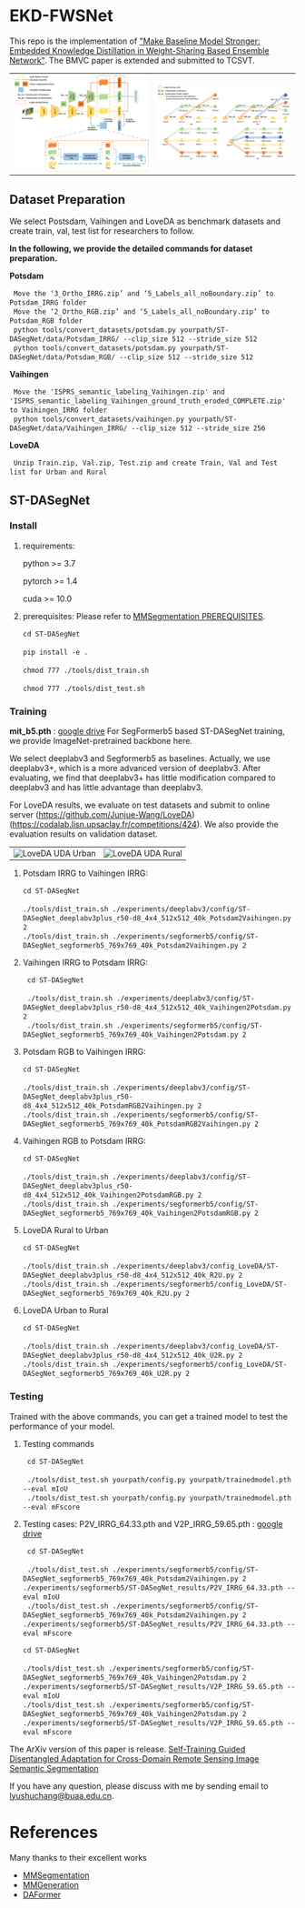 # EKD-FWSNet

This repo is the implementation of ["Make Baseline Model Stronger: Embedded Knowledge Distillation in Weight-Sharing Based Ensemble Network"](https://www.bmvc2021-virtualconference.com/assets/papers/0212.pdf). The BMVC paper is extended and submitted to TCSVT.

<table>
    <tr>
    <td><img src="PaperFigs\Fig2.png" width = "100%" alt=""/></td>
    <td><img src="PaperFigs\Fig4.png" width = "100%" alt=""/></td>
    </tr>
</table>

## Dataset Preparation

We select Postsdam, Vaihingen and LoveDA as benchmark datasets and create train, val, test list for researchers to follow. 

**In the following, we provide the detailed commands for dataset preparation.**

**Potsdam**
     
     Move the ‘3_Ortho_IRRG.zip’ and ‘5_Labels_all_noBoundary.zip’ to Potsdam_IRRG folder 
     Move the ‘2_Ortho_RGB.zip’ and ‘5_Labels_all_noBoundary.zip’ to Potsdam_RGB folder
     python tools/convert_datasets/potsdam.py yourpath/ST-DASegNet/data/Potsdam_IRRG/ --clip_size 512 --stride_size 512
     python tools/convert_datasets/potsdam.py yourpath/ST-DASegNet/data/Potsdam_RGB/ --clip_size 512 --stride_size 512

**Vaihingen**

     Move the 'ISPRS_semantic_labeling_Vaihingen.zip' and 'ISPRS_semantic_labeling_Vaihingen_ground_truth_eroded_COMPLETE.zip' to Vaihingen_IRRG folder 
     python tools/convert_datasets/vaihingen.py yourpath/ST-DASegNet/data/Vaihingen_IRRG/ --clip_size 512 --stride_size 256

**LoveDA**
    
     Unzip Train.zip, Val.zip, Test.zip and create Train, Val and Test list for Urban and Rural

## ST-DASegNet

### Install

1. requirements:
    
    python >= 3.7
        
    pytorch >= 1.4
        
    cuda >= 10.0
    
2. prerequisites: Please refer to  [MMSegmentation PREREQUISITES](https://mmsegmentation.readthedocs.io/en/latest/get_started.html).

     ```
     cd ST-DASegNet
     
     pip install -e .
     
     chmod 777 ./tools/dist_train.sh
     
     chmod 777 ./tools/dist_test.sh
     ```

### Training

**mit_b5.pth** : [google drive](https://drive.google.com/drive/folders/1cmKZgU8Ktg-v-jiwldEc6IghxVSNcFqk?usp=sharing) For SegFormerb5 based ST-DASegNet training, we provide ImageNet-pretrained backbone here.

We select deeplabv3 and Segformerb5 as baselines. Actually, we use deeplabv3+, which is a more advanced version of deeplabv3. After evaluating, we find that deeplabv3+ has little modification compared to deeplabv3 and has little advantage than deeplabv3.

For LoveDA results, we evaluate on test datasets and submit to online server (https://github.com/Junjue-Wang/LoveDA) (https://codalab.lisn.upsaclay.fr/competitions/424). We also provide the evaluation results on validation dataset.

<table>
    <tr>
    <td><img src="PaperFigs\LoveDA_Leaderboard_Urban.jpg" width = "100%" alt="LoveDA UDA Urban"/></td>
    <td><img src="PaperFigs\LoveDA_Leaderboard_Rural.jpg" width = "100%" alt="LoveDA UDA Rural"/></td>
    </tr>
</table>

1. Potsdam IRRG to Vaihingen IRRG:

     ```
     cd ST-DASegNet
     
     ./tools/dist_train.sh ./experiments/deeplabv3/config/ST-DASegNet_deeplabv3plus_r50-d8_4x4_512x512_40k_Potsdam2Vaihingen.py 2
     ./tools/dist_train.sh ./experiments/segformerb5/config/ST-DASegNet_segformerb5_769x769_40k_Potsdam2Vaihingen.py 2
     ```

2. Vaihingen IRRG to Potsdam IRRG:

    ```
     cd ST-DASegNet
     
     ./tools/dist_train.sh ./experiments/deeplabv3/config/ST-DASegNet_deeplabv3plus_r50-d8_4x4_512x512_40k_Vaihingen2Potsdam.py 2
     ./tools/dist_train.sh ./experiments/segformerb5/config/ST-DASegNet_segformerb5_769x769_40k_Vaihingen2Potsdam.py 2
     ```

3. Potsdam RGB to Vaihingen IRRG:

     ```
     cd ST-DASegNet
     
     ./tools/dist_train.sh ./experiments/deeplabv3/config/ST-DASegNet_deeplabv3plus_r50-d8_4x4_512x512_40k_PotsdamRGB2Vaihingen.py 2
     ./tools/dist_train.sh ./experiments/segformerb5/config/ST-DASegNet_segformerb5_769x769_40k_PotsdamRGB2Vaihingen.py 2
     ```
     
4. Vaihingen RGB to Potsdam IRRG:

     ```
     cd ST-DASegNet
     
     ./tools/dist_train.sh ./experiments/deeplabv3/config/ST-DASegNet_deeplabv3plus_r50-d8_4x4_512x512_40k_Vaihingen2PotsdamRGB.py 2
     ./tools/dist_train.sh ./experiments/segformerb5/config/ST-DASegNet_segformerb5_769x769_40k_Vaihingen2PotsdamRGB.py 2
     ```

5. LoveDA Rural to Urban

     ```
     cd ST-DASegNet
     
     ./tools/dist_train.sh ./experiments/deeplabv3/config_LoveDA/ST-DASegNet_deeplabv3plus_r50-d8_4x4_512x512_40k_R2U.py 2
     ./tools/dist_train.sh ./experiments/segformerb5/config_LoveDA/ST-DASegNet_segformerb5_769x769_40k_R2U.py 2
     ```

6. LoveDA Urban to Rural

     ```
     cd ST-DASegNet
     
     ./tools/dist_train.sh ./experiments/deeplabv3/config_LoveDA/ST-DASegNet_deeplabv3plus_r50-d8_4x4_512x512_40k_U2R.py 2
     ./tools/dist_train.sh ./experiments/segformerb5/config_LoveDA/ST-DASegNet_segformerb5_769x769_40k_U2R.py 2
     ```

### Testing
  
Trained with the above commands, you can get a trained model to test the performance of your model.   

1. Testing commands

    ```
     cd ST-DASegNet
     
     ./tools/dist_test.sh yourpath/config.py yourpath/trainedmodel.pth --eval mIoU   
     ./tools/dist_test.sh yourpath/config.py yourpath/trainedmodel.pth --eval mFscore 
     ```

2. Testing cases: P2V_IRRG_64.33.pth and V2P_IRRG_59.65.pth : [google drive](https://drive.google.com/drive/folders/1qVTxY0nf4Rm4-ht0fKzIgGeLu4tAMCr-?usp=sharing)

    ```
     cd ST-DASegNet
     
     ./tools/dist_test.sh ./experiments/segformerb5/config/ST-DASegNet_segformerb5_769x769_40k_Potsdam2Vaihingen.py 2 ./experiments/segformerb5/ST-DASegNet_results/P2V_IRRG_64.33.pth --eval mIoU   
     ./tools/dist_test.sh ./experiments/segformerb5/config/ST-DASegNet_segformerb5_769x769_40k_Potsdam2Vaihingen.py 2 ./experiments/segformerb5/ST-DASegNet_results/P2V_IRRG_64.33.pth --eval mFscore 
     ```
     
     ```
     cd ST-DASegNet
     
     ./tools/dist_test.sh ./experiments/segformerb5/config/ST-DASegNet_segformerb5_769x769_40k_Vaihingen2Potsdam.py 2 ./experiments/segformerb5/ST-DASegNet_results/V2P_IRRG_59.65.pth --eval mIoU   
     ./tools/dist_test.sh ./experiments/segformerb5/config/ST-DASegNet_segformerb5_769x769_40k_Vaihingen2Potsdam.py 2 ./experiments/segformerb5/ST-DASegNet_results/V2P_IRRG_59.65.pth --eval mFscore 
     ```

The ArXiv version of this paper is release. [Self-Training Guided Disentangled Adaptation for Cross-Domain Remote Sensing Image Semantic Segmentation](https://arxiv.org/pdf/2301.05526.pdf)

If you have any question, please discuss with me by sending email to lyushuchang@buaa.edu.cn.

# References
Many thanks to their excellent works
* [MMSegmentation](https://github.com/open-mmlab/mmsegmentation)
* [MMGeneration](https://github.com/open-mmlab/mmgeneration)
* [DAFormer](https://github.com/lhoyer/DAFormer)

